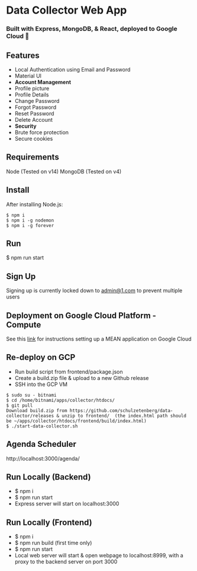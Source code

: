 # Data Collector Web App
### Built with Express, MongoDB, & React, deployed to Google Cloud 🚀

Features
-------
- Local Authentication using Email and Password
- Material UI
- **Account Management**
 - Profile picture
 - Profile Details
 - Change Password
 - Forgot Password
 - Reset Password
 - Delete Account
- **Security**
 - Brute force protection
 - Secure cookies

Requirements
-------
Node (Tested on v14)
MongoDB (Tested on v4)

Install
-------
After installing Node.js:
```console
$ npm i
$ npm i -g nodemon
$ npm i -g forever
```

Run
-------
$ npm run start

Sign Up
-------
Signing up is currently locked down to admin@1.com to prevent multiple users

Deployment on Google Cloud Platform - Compute
--------
See this  [link](https://cloud.google.com/community/tutorials/deploy-mean-app-mongodb-replication) for instructions setting up a MEAN application on Google Cloud

Re-deploy on GCP
--------
- Run build script from frontend/package.json
- Create a build.zip file & upload to a new Github release
- SSH into the GCP VM

```console
$ sudo su - bitnami
$ cd /home/bitnami/apps/collector/htdocs/
$ git pull
Download build.zip from https://github.com/schulzetenberg/data-collector/releases & unzip to frontend/  (the index.html path should be ~/apps/collector/htdocs/frontend/build/index.html)
$ ./start-data-collector.sh
```

Agenda Scheduler
--------
http://localhost:3000/agenda/

Run Locally (Backend)
--------
- $ npm i
- $ npm run start
- Express server will start on localhost:3000

Run Locally (Frontend)
--------
- $ npm i
- $ npm run build (first time only)
- $ npm run start
- Local web server will start & open webpage to localhost:8999, with a proxy to the backend server on port 3000